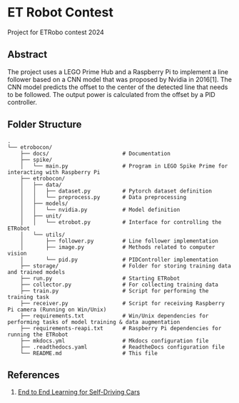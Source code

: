 # ET Robot Contest
Project for ETRobo contest 2024

## Abstract
The project uses a LEGO Prime Hub and a Raspberry Pi to implement a line follower based on a CNN model that was proposed by Nvidia in 2016[1]. The CNN model predicts the offset to the center of the detected line that needs to be followed. The output power is calculated from the offset by a PID controller. 

## Folder Structure
```
.                        
└── etrobocon/
    ├── docs/                       # Documentation
    ├── spike/
    │   └── main.py                 # Program in LEGO Spike Prime for interacting with Raspberry Pi 
    ├── etrobocon/
    │   ├── data/
    │   │   ├── dataset.py          # Pytorch dataset definition
    │   │   └── preprocess.py       # Data preprocessing
    │   ├── models/
    │   │   └── nvidia.py           # Model definition
    │   ├── unit/
    │   │   └── etrobot.py          # Interface for controlling the ETRobot
    │   └── utils/
    │       ├── follower.py         # Line follower implementation
    │       ├── image.py            # Methods related to computer vision 
    │       └── pid.py              # PIDController implementation
    ├── storage/                    # Folder for storing training data and trained models
    ├── run.py                      # Starting ETRobot
    ├── collector.py                # For collecting training data
    ├── train.py                    # Script for performing the training task
    ├── receiver.py                 # Script for receiving Raspberry Pi camera (Running on Win/Unix)
    ├── requirements.txt            # Win/Unix dependencies for performing tasks of model training & data augmentation
    ├── requirements-reapi.txt      # Raspberry Pi dependencies for running the ETRobot
    ├── mkdocs.yml                  # Mkdocs configuration file
    ├── .readthedocs.yaml           # ReadtheDocs configuration file
    └── README.md                   # This file
```




## References
1. [End to End Learning for Self-Driving Cars](https://arxiv.org/abs/1604.07316)